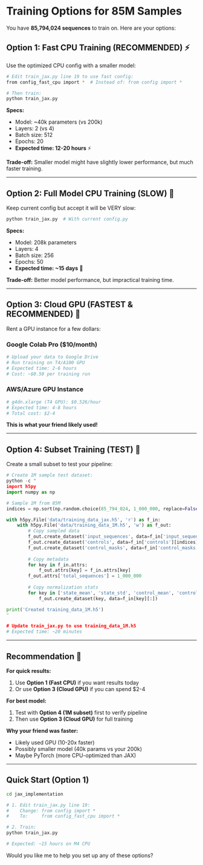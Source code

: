 # Training Options for 85M Samples

You have **85,794,024 sequences** to train on. Here are your options:

## Option 1: Fast CPU Training (RECOMMENDED) ⚡

Use the optimized CPU config with a smaller model:

```bash
# Edit train_jax.py line 19 to use fast config:
from config_fast_cpu import *  # Instead of: from config import *

# Then train:
python train_jax.py
```

**Specs:**
- Model: ~40k parameters (vs 200k)
- Layers: 2 (vs 4)
- Batch size: 512
- Epochs: 20
- **Expected time: 12-20 hours** ⚡

**Trade-off:** Smaller model might have slightly lower performance, but much faster training.

---

## Option 2: Full Model CPU Training (SLOW) 🐌

Keep current config but accept it will be VERY slow:

```bash
python train_jax.py  # With current config.py
```

**Specs:**
- Model: 208k parameters
- Layers: 4
- Batch size: 256
- Epochs: 50
- **Expected time: ~15 days** 🐌

**Trade-off:** Better model performance, but impractical training time.

---

## Option 3: Cloud GPU (FASTEST & RECOMMENDED) 🚀

Rent a GPU instance for a few dollars:

### Google Colab Pro ($10/month)
```bash
# Upload your data to Google Drive
# Run training on T4/A100 GPU
# Expected time: 2-6 hours
# Cost: ~$0.50 per training run
```

### AWS/Azure GPU Instance
```bash
# g4dn.xlarge (T4 GPU): $0.526/hour
# Expected time: 4-8 hours
# Total cost: $2-4
```

**This is what your friend likely used!**

---

## Option 4: Subset Training (TEST) 🧪

Create a small subset to test your pipeline:

```python
# Create 1M sample test dataset:
python -c "
import h5py
import numpy as np

# Sample 1M from 85M
indices = np.sort(np.random.choice(85_794_024, 1_000_000, replace=False))

with h5py.File('data/training_data_jax.h5', 'r') as f_in:
    with h5py.File('data/training_data_1M.h5', 'w') as f_out:
        # Copy sampled data
        f_out.create_dataset('input_sequences', data=f_in['input_sequences'][indices])
        f_out.create_dataset('controls', data=f_in['controls'][indices])
        f_out.create_dataset('control_masks', data=f_in['control_masks'][indices])
        
        # Copy metadata
        for key in f_in.attrs:
            f_out.attrs[key] = f_in.attrs[key]
        f_out.attrs['total_sequences'] = 1_000_000
        
        # Copy normalization stats
        for key in ['state_mean', 'state_std', 'control_mean', 'control_std']:
            f_out.create_dataset(key, data=f_in[key][:])

print('Created training_data_1M.h5')
"

# Update train_jax.py to use training_data_1M.h5
# Expected time: ~20 minutes
```

---

## Recommendation 🎯

**For quick results:**
1. Use **Option 1 (Fast CPU)** if you want results today
2. Or use **Option 3 (Cloud GPU)** if you can spend $2-4

**For best model:**
1. Test with **Option 4 (1M subset)** first to verify pipeline
2. Then use **Option 3 (Cloud GPU)** for full training

**Why your friend was faster:**
- Likely used GPU (10-20x faster)
- Possibly smaller model (40k params vs your 200k)
- Maybe PyTorch (more CPU-optimized than JAX)

---

## Quick Start (Option 1)

```bash
cd jax_implementation

# 1. Edit train_jax.py line 19:
#    Change: from config import *
#    To:     from config_fast_cpu import *

# 2. Train:
python train_jax.py

# Expected: ~15 hours on M4 CPU
```

Would you like me to help you set up any of these options?

